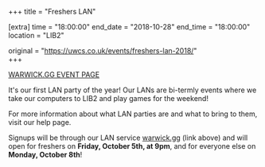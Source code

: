 +++
title = "Freshers LAN"

[extra]
time = "18:00:00"
end_date = "2018-10-28"
end_time = "18:00:00"
location = "LIB2"

original = "https://uwcs.co.uk/events/freshers-lan-2018/"    
+++

[WARWICK.GG EVENT PAGE](https://warwick.gg/events/freshers-2018)

It's our first LAN party of the year\! Our LANs are bi-termly events where we take our computers to LIB2 and play games for the weekend\!  

For more information about what LAN parties are and what to bring to them, visit our <span id="2334">help page</span>.

Signups will be through our LAN service [warwick.gg](http://warwick.gg) (link above) and will open for freshers on **Friday, October 5th, at 9pm**, and for everyone else on **Monday, October 8th**\!

